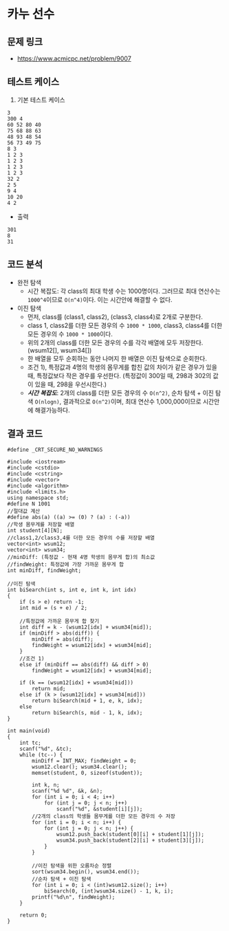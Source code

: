 # 카누 선수

## 문제 링크
- https://www.acmicpc.net/problem/9007

## 테스트 케이스
1. 기본 테스트 케이스
```
3
300 4
60 52 80 40
75 68 88 63
48 93 48 54
56 73 49 75
8 3
1 2 3
1 2 3
1 2 3
1 2 3
32 2
2 5
9 4
10 20
4 2
```
- 출력
```
301
8
31
```

## 코드 분석
- 완전 탐색 
  - 시간 복잡도: 각 class의 최대 학생 수는 1000명이다. 그러므로 최대 연산수는 ```1000^4```이므로 ```O(n^4)```이다. 이는 시간안에 해결할 수 없다.
- 이진 탐색
  - 먼저, class를 (class1, class2), (class3, class4)로 2개로 구분한다.
  - class 1, class2를 더한 모든 경우의 수 ```1000 * 1000```, class3, class4를 더한 모든 경우의 수 ```1000 * 1000```이다.
  - 위의 2개의 class를 더한 모든 경우의 수를 각각 배열에 모두 저장한다.(wsum12[], wsum34[])
  - 한 배열을 모두 순회하는 동안 나머지 한 배열은 이진 탐색으로 순회한다.
  - 조건 1), 특정값과 4명의 학생의 몸무게를 합친 값의 차이가 같은 경우가 있을 때, 특정값보다 작은 경우를 우선한다. (특정값이 300일 때, 298과 302의
  값이 있을 때, 298을 우선시한다.)
  - ___시간 복잡도___: 2개의 class를 더한 모든 경우의 수 ```O(n^2)```, 순차 탐색 + 이진 탐색 ```O(nlogn)```, 결과적으로 ```O(n^2)```이며, 
  최대 연산수 1,000,000이므로 시간안에 해결가능하다.

## 결과 코드
```
#define _CRT_SECURE_NO_WARNINGS

#include <iostream>
#include <cstdio>
#include <cstring>
#include <vector>
#include <algorithm>
#include <limits.h>
using namespace std;
#define N 1001
//절대값 계산
#define abs(a) ((a) >= (0) ? (a) : (-a))
//학생 몸무게를 저장할 배열
int student[4][N];
//class1,2/class3,4를 더한 모든 경우의 수를 저장할 배열
vector<int> wsum12;
vector<int> wsum34;
//minDiff: (특정값 - 현재 4명 학생의 몸무게 합)의 최소값
//findWeight: 특정값에 가장 가까운 몸무게 합
int minDiff, findWeight;

//이진 탐색
int biSearch(int s, int e, int k, int idx)
{
	if (s > e) return -1;
	int mid = (s + e) / 2;

	//특정값에 가까운 몸무게 합 찾기
	int diff = k - (wsum12[idx] + wsum34[mid]);
	if (minDiff > abs(diff)) {
		minDiff = abs(diff);
		findWeight = wsum12[idx] + wsum34[mid];
	}
	//조건 1)
	else if (minDiff == abs(diff) && diff > 0)
		findWeight = wsum12[idx] + wsum34[mid];

	if (k == (wsum12[idx] + wsum34[mid]))
		return mid;
	else if (k > (wsum12[idx] + wsum34[mid]))
		return biSearch(mid + 1, e, k, idx);
	else
		return biSearch(s, mid - 1, k, idx);
}

int main(void)
{
	int tc;
	scanf("%d", &tc);
	while (tc--) {
		minDiff = INT_MAX; findWeight = 0;
		wsum12.clear(); wsum34.clear();
		memset(student, 0, sizeof(student));

		int k, n;
		scanf("%d %d", &k, &n);
		for (int i = 0; i < 4; i++)
			for (int j = 0; j < n; j++)
				scanf("%d", &student[i][j]);
		//2개의 class의 학생들 몸무게를 더한 모든 경우의 수 저장
		for (int i = 0; i < n; i++) {
			for (int j = 0; j < n; j++) {
				wsum12.push_back(student[0][i] + student[1][j]);
				wsum34.push_back(student[2][i] + student[3][j]);
			}
		}

		//이진 탐색을 위한 오름차순 정렬
		sort(wsum34.begin(), wsum34.end());
		//순차 탐색 + 이진 탐색
		for (int i = 0; i < (int)wsum12.size(); i++)
			biSearch(0, (int)wsum34.size() - 1, k, i);
		printf("%d\n", findWeight);
	}

	return 0;
}
```
